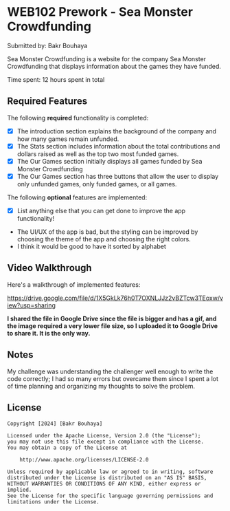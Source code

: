 # WEB102 Prework - Sea Monster Crowdfunding

Submitted by: Bakr Bouhaya

Sea Monster Crowdfunding is a website for the company Sea Monster Crowdfunding that displays information about the games they have funded.

Time spent: 12 hours spent in total

## Required Features

The following **required** functionality is completed:

* [x] The introduction section explains the background of the company and how many games remain unfunded.
* [x] The Stats section includes information about the total contributions and dollars raised as well as the top two most funded games.
* [x] The Our Games section initially displays all games funded by Sea Monster Crowdfunding
* [x] The Our Games section has three buttons that allow the user to display only unfunded games, only funded games, or all games.

The following **optional** features are implemented:

* [x] List anything else that you can get done to improve the app functionality!
- The UI/UX of the app is bad, but the styling can be improved by choosing the theme of the app and choosing the right colors.
- I think it would be good to have it sorted by alphabet

## Video Walkthrough

Here's a walkthrough of implemented features:

https://drive.google.com/file/d/1X5GkLk76h0T7OXNLJJz2vBZTcw3TEoxw/view?usp=sharing

**I shared the file in Google Drive since the file is bigger and has a gif, and the image required a very lower file size, so I uploaded it to Google Drive to share it. It is the only way.**


## Notes

My challenge was understanding the challenger well enough to write the code correctly; I had so many errors but overcame them since I spent a lot of time planning and organizing my thoughts to solve the problem.

## License

    Copyright [2024] [Bakr Bouhaya]

    Licensed under the Apache License, Version 2.0 (the "License");
    you may not use this file except in compliance with the License.
    You may obtain a copy of the License at

        http://www.apache.org/licenses/LICENSE-2.0

    Unless required by applicable law or agreed to in writing, software
    distributed under the License is distributed on an "AS IS" BASIS,
    WITHOUT WARRANTIES OR CONDITIONS OF ANY KIND, either express or implied.
    See the License for the specific language governing permissions and
    limitations under the License.
